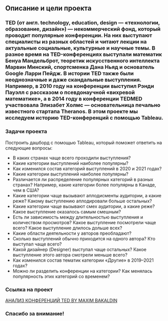 ## Описание и цели проекта

### TED (от англ. technology, education, design — «технологии, образование, дизайн») — некоммерческий фонд, который проводит популярные конференции. На них выступают специалисты из разных областей и читают лекции на актуальные социальные, культурные и научные темы. В разное время на TED-конференциях выступали математик Бенуа Мандельброт, теоретик искусственного интеллекта Марвин Минский, спортсменка Дана Ньяд и основатель Google Ларри Пейдж. В истории TED также были неоднозначные и даже скандальные выступления. Например, в 2010 году на конференции выступил Рэнди Пауэлл с рассказом о псевдонаучной «вихревой математике», а в 2014 году в конференции TEDMED участвовала Элизабет Холмс — основательница печально известного стартапа Theranos. В этом проекте мы исследуем историю TED-конференций с помощью Tableau.

### Задачи проекта
Построить дашборд с помощью Tableau, который поможет ответить на следующие вопросы:
- В каких странах чаще всего проходили выступления?
- Какие категории выступлений наиболее популярны?
- Как изменился состав категорий выступлений в 2020 и 2021 годах?
- Какие категории выступлений наиболее популярны?
- Различается ли распределение популярных категорий в разных странах? Например, какие категории более популярны в Канаде, чем в США?
- Какие категории чаще вызывают аплодисменты аудитории, а какие реже? Какому выступлению аплодировали больше остальных?
- Какие категории чаще вызывают смех аудитории, а какие реже? Какое выступление оказалось самым смешным?
- Есть ли зависимость между длительностью выступления и количеством просмотров? Какое выступление посмотрели чаще всего? Какое выступление длилось дольше всех?
- Какие области деятельности у авторов преобладают?
- Сколько выступлений обычно приходится на одного автора? Кто выступал чаще всего?
- Какой дизайнер (Designer) выступал чаще остальных? Какое выступление этого автора смотрели меньше всего?
- Как изменился состав тематик категории «Другие» в 2019–2021 годах?
- Можно ли разделить конференции на категории? Как менялась популярность этих категорий со временем?

### Cсылка на проект
[АНАЛИЗ КОНФЕРЕНЦИЙ TED BY MAXIM BAKALDIN](https://public.tableau.com/views/TED_17230500589290/Story1?:language=en-US&publish=yes&:sid=&:redirect=auth&:display_count=n&:origin=viz_share_link)

### Спасибо за внимание!